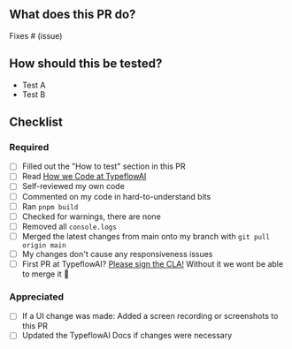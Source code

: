 <!-- We require pull request titles to follow the Conventional Commits specification ( https://www.conventionalcommits.org/en/v1.0.0/#summary ). Please make sure your title follow these conventions -->

## What does this PR do?

<!-- Please include a summary of the change and which issue is fixed. Please also include relevant motivation and context. List any dependencies that are required for this change. -->

Fixes # (issue)

<!-- Please provide a screenshots or a loom video for visual changes to speed up reviews
 Loom Video: https://www.loom.com/
-->

## How should this be tested?

<!-- Please describe the tests that you ran to verify your changes. Provide instructions so we can reproduce. Please also list any relevant details for your test configuration -->

- Test A
- Test B

## Checklist

<!-- We're starting to get more and more contributions. Please help us making this efficient for all of us and go through this checklist. Please tick off what you did  -->

### Required

- [ ] Filled out the "How to test" section in this PR
- [ ] Read [How we Code at TypeflowAI](<[https://github.com/TypeflowAI/TypeflowAI/blob/main/CONTRIBUTING.md](https://TypeflowAI.com/docs/contributing/how-we-code)>)
- [ ] Self-reviewed my own code
- [ ] Commented on my code in hard-to-understand bits
- [ ] Ran `pnpm build`
- [ ] Checked for warnings, there are none
- [ ] Removed all `console.logs`
- [ ] Merged the latest changes from main onto my branch with `git pull origin main`
- [ ] My changes don't cause any responsiveness issues
- [ ] First PR at TypeflowAI? [Please sign the CLA!](https://cla-assistant.io/TypeflowAI/typeflowai) Without it we wont be able to merge it 🙏

### Appreciated

- [ ] If a UI change was made: Added a screen recording or screenshots to this PR
- [ ] Updated the TypeflowAI Docs if changes were necessary
